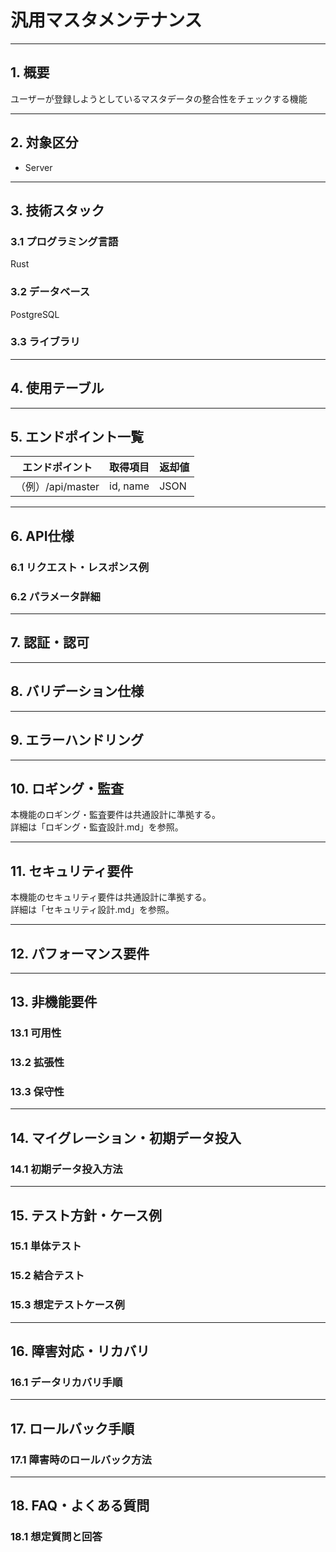# 汎用マスタメンテナンス

---

## 1. 概要

ユーザーが登録しようとしているマスタデータの整合性をチェックする機能

---

## 2. 対象区分

- Server

---

## 3. 技術スタック

### 3.1 プログラミング言語

Rust

### 3.2 データベース

PostgreSQL

### 3.3 ライブラリ

---

## 4. 使用テーブル

---

## 5. エンドポイント一覧

| エンドポイント         | 取得項目     | 返却値     |
|----------------------|------------|----------|
| （例）/api/master    | id, name   | JSON     |

---

## 6. API仕様

### 6.1 リクエスト・レスポンス例

### 6.2 パラメータ詳細

---

## 7. 認証・認可

---

## 8. バリデーション仕様

---

## 9. エラーハンドリング

---

## 10. ロギング・監査

本機能のロギング・監査要件は共通設計に準拠する。  
詳細は「ロギング・監査設計.md」を参照。

---

## 11. セキュリティ要件

本機能のセキュリティ要件は共通設計に準拠する。  
詳細は「セキュリティ設計.md」を参照。

---

## 12. パフォーマンス要件

---

## 13. 非機能要件

### 13.1 可用性

### 13.2 拡張性

### 13.3 保守性

---

## 14. マイグレーション・初期データ投入

### 14.1 初期データ投入方法

---

## 15. テスト方針・ケース例

### 15.1 単体テスト

### 15.2 結合テスト

### 15.3 想定テストケース例

---

## 16. 障害対応・リカバリ

### 16.1 データリカバリ手順

---

## 17. ロールバック手順

### 17.1 障害時のロールバック方法

---

## 18. FAQ・よくある質問

### 18.1 想定質問と回答


